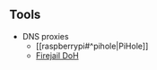 ## Tools

- DNS proxies
    - [[raspberrypi#^pihole|PiHole]]
    - [Firejail DoH][fdns]

[fdns]: <https://firejaildns.wordpress.com/>
